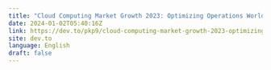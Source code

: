 ```yaml
---
title: "Cloud Computing Market Growth 2023: Optimizing Operations Worldwide"
date: 2024-01-02T05:40:16Z
link: https://dev.to/pkp9/cloud-computing-market-growth-2023-optimizing-operations-worldwide-1fh3?utm_medium=RSS&utm_source=news.12bit.vn
site: dev.to
language: English
draft: false
---
```

